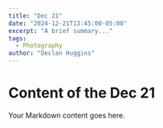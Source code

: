 ```yaml
---
title: "Dec 21"
date: "2024-12-21T13:45:00-05:00"
excerpt: "A brief summary..."
tags:
  - Photography
author: "Declan Huggins"
---
```


# Content of the Dec 21

Your Markdown content goes here.